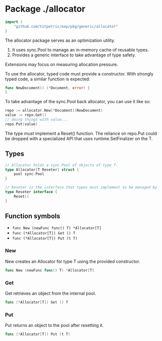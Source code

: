 # Package ./allocator

```go
import (
	"github.com/titpetric/exp/pkg/generic/allocator"
}
```

The allocator package serves as an optimization utility.

1. It uses sync.Pool to manage an in-memory cache of reusable types.
2. Provides a generic interface to take advantage of type safety.

Extensions may focus on measuring allocation pressure.

To use the allocator, typed code must provide a constructor.
With strongly typed code, a similar function is expected:

```go
func NewDocument() (*Document, error) {
}
```

To take advantage of the sync.Pool back allocator, you can
use it like so:

```go
repo := allocator.New[*Document](NewDocument)
value := repo.Get()
// doing things with value...
repo.Put(value)
```

The type must implement a Reset() function. The reliance
on repo.Put could be dropped with a specialized API that
uses runtime.SetFinalizer on the T.

## Types

```go
// Allocator holds a sync.Pool of objects of type T.
type Allocator[T Reseter] struct {
	pool sync.Pool
}
```

```go
// Reseter is the interface that types must implement to be managed by Allocator.
type Reseter interface {
	Reset()
}
```

## Function symbols

- `func New (newFunc func() T) *Allocator[T]`
- `func (*Allocator[T]) Get () T`
- `func (*Allocator[T]) Put (t T)`

### New

New creates an Allocator for type T using the provided constructor.

```go
func New (newFunc func() T) *Allocator[T]
```

### Get

Get retrieves an object from the internal pool.

```go
func (*Allocator[T]) Get () T
```

### Put

Put returns an object to the pool after resetting it.

```go
func (*Allocator[T]) Put (t T)
```


